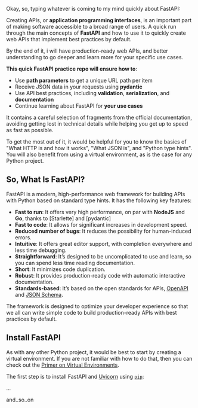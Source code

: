 
Okay, so, typing whatever is coming to my mind quickly about FastAPI:

Creating APIs, or **application programming interfaces**, is an important part of making software accessible to a broad range of users. A quick run through the main concepts of **FastAPI** and how to use it to quickly create web APIs that implement best practices by default.

By the end of it, i will have production-ready web APIs, and better understanding to go deeper and learn more for your specific use cases.

**This quick FastAPI practice repo will ensure how to**:

*   Use **path parameters** to get a unique URL path per item
*   Receive JSON data in your requests using **pydantic**
*   Use API best practices, including **validation**, **serialization**, and **documentation**
*   Continue learning about FastAPI for **your use cases**

 It contains a careful selection of fragments from the official documentation, avoiding getting lost in technical details while helping you get up to speed as fast as possible.

To get the most out of it, it would be helpful for you to know the basics of "What HTTP is and how it works", "What JSON is", and "Python type hints". You will also benefit from using a virtual environment, as is the case for any Python project.


So, What Is FastAPI?
-----------------------------------------------------

FastAPI is a modern, high-performance web framework for building APIs with Python based on standard type hints. It has the following key features:

*   **Fast to run**: It offers very high performance, on par with **NodeJS** and **Go**, thanks to [Starlette] and [pydantic]
*   **Fast to code**: It allows for significant increases in development speed.
*   **Reduced number of bugs**: It reduces the possibility for human-induced errors.
*   **Intuitive**: It offers great editor support, with completion everywhere and less time debugging.
*   **Straightforward**: It’s designed to be uncomplicated to use and learn, so you can spend less time reading documentation.
*   **Short**: It minimizes code duplication.
*   **Robust**: It provides production-ready code with automatic interactive documentation.
*   **Standards-based**: It’s based on the open standards for APIs, [OpenAPI](https://github.com/OAI/OpenAPI-Specification) and [JSON Schema](https://json-schema.org/).

The framework is designed to optimize your developer experience so that we all can write simple code to build production-ready APIs with best practices by default.



Install FastAPI
----------------------------------------------------

As with any other Python project, it would be best to start by creating a virtual environment. If you are not familiar with how to do that, then you can check out the [Primer on Virtual Environments](https://realpython.com/python-virtual-environments-a-primer/).

The first step is to install FastAPI and [Uvicorn](https://www.uvicorn.org/#introduction) using [`pip`](https://realpython.com/what-is-pip/):

...

and..so..on
